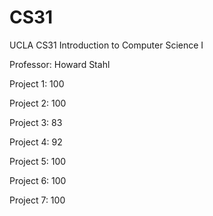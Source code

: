 # CS31
UCLA CS31  Introduction to Computer Science I 

Professor: Howard Stahl

Project 1: 100

Project 2: 100

Project 3: 83

Project 4: 92

Project 5: 100

Project 6: 100

Project 7: 100
